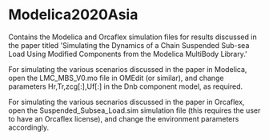 # Modelica2020Asia
Contains the Modelica and Orcaflex simulation files for results discussed in the paper titled 'Simulating the Dynamics of a Chain Suspended Sub-sea Load Using Modified Components from the Modelica MultiBody Library.'

For simulating the various scenarios discussed in the paper in Modelica, open the LMC_MBS_V0.mo file in OMEdit (or similar), and change parameters Hr,Tr,zcg[:],Uf[:] in the Dnb component model, as required.

For simulating the various secnarios discussed in the paper in Orcaflex, open the Suspended_Subsea_Load.sim  simulation file (this requires the user to have an Orcaflex license), and change the environment parameters accordingly.

